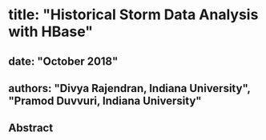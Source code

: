 # title: "Historical Storm Data Analysis with HBase"
## date: "October 2018"
## authors: "Divya Rajendran, Indiana University", "Pramod Duvvuri, Indiana University"

## Abstract
